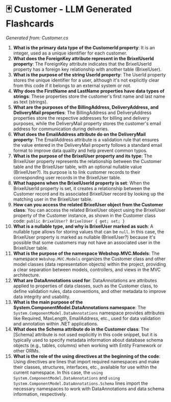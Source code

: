 # 🃏 Customer - LLM Generated Flashcards
*Generated from: Customer.cs*

1. **What is the primary data type of the CustomerId property**: It is an integer, used as a unique identifier for each customer.
2. **What does the ForeignKey attribute represent in the BrixelUserId property**: The ForeignKey attribute indicates that the BrixelUserId property has a foreign key relationship with another table (BrixelUser).
3. **What is the purpose of the string UserId property**: The UserId property stores the unique identifier for a user, although it's not explicitly clear from this code if it belongs to an external system or not.
4. **Why does the FirstName and LastName properties have data types of strings**: These properties store the customer's first name and last name as text (strings).
5. **What are the purposes of the BillingAddress, DeliveryAddress, and DeliveryMail properties**: The BillingAddress and DeliveryAddress properties store the respective addresses for billing and delivery purposes, while the DeliveryMail property stores the customer's email address for communication during deliveries.
6. **What does the EmailAddress attribute do on the DeliveryMail property**: The EmailAddress attribute is a validation rule that ensures the value entered in the DeliveryMail property follows a standard email format to improve data quality and help prevent common typos.
7. **What is the purpose of the BrixelUser property and its type**: The BrixelUser property represents the relationship between the Customer table and the BrixelUser table, with an optional nullable value (BrixelUser?). Its purpose is to link customer records to their corresponding user records in the BrixelUser table.
8. **What happens when the BrixelUserId property is set**: When the BrixelUserId property is set, it creates a relationship between the Customer record and its associated BrixelUser record by looking up the matching user in the BrixelUser table.
9. **How can you access the related BrixelUser object from the Customer class**: You can access the related BrixelUser object using the BrixelUser property of the Customer instance, as shown in the Customer class code: `public BrixelUser? BrixelUser { get; set; }`
10. **What is a nullable type, and why is BrixelUser marked as such**: A nullable type allows for storing values that can be `null`. In this case, the BrixelUser property is marked as nullable (BrixelUser?) because it's possible that some customers may not have an associated user in the BrixelUser table.
11. **What is the purpose of the namespace Webshop.MVC.Models**: The namespace `Webshop.MVC.Models` organizes the Customer class and other model classes (data representation objects) within the project, providing a clear separation between models, controllers, and views in the MVC architecture.
12. **What are DataAnnotations used for**: DataAnnotations are attributes applied to properties of data classes, such as the Customer class, to define validation rules, data conventions, and other metadata to improve data integrity and usability.
13. **What is the main purpose of the System.ComponentModel.DataAnnotations namespace**: The `System.ComponentModel.DataAnnotations` namespace provides attributes like Required, MaxLength, EmailAddress, etc., used for data validation and annotation within .NET applications.
14. **What does the Schema attribute do in the Customer class**: The [Schema] attribute is not used explicitly in this code snippet, but it is typically used to specify metadata information about database schema objects (e.g., tables, columns) when working with Entity Framework or other ORMs.
15. **What is the role of the using directives at the beginning of the code**: Using directives are lines that import required namespaces and make their classes, structures, interfaces, etc., available for use within the current namespace. In this case, the `using System.ComponentModel.DataAnnotations` and `using System.ComponentModel.DataAnnotations.Schema` lines import the necessary namespaces to work with DataAnnotations and data schema information, respectively.